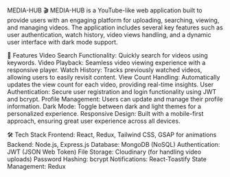 MEDIA-HUB 🎬
MEDIA-HUB is a YouTube-like web application built to provide users with an engaging platform for uploading, searching, viewing, and managing videos. The application includes several key features such as user authentication, watch history, video views handling, and a dynamic user interface with dark mode support.

🚀 Features
Video Search Functionality: Quickly search for videos using keywords.
Video Playback: Seamless video viewing experience with a responsive player.
Watch History: Tracks previously watched videos, allowing users to easily revisit content.
View Count Handling: Automatically updates the view count for each video, providing real-time insights.
User Authentication: Secure user registration and login functionality using JWT and bcrypt.
Profile Management: Users can update and manage their profile information.
Dark Mode: Toggle between dark and light themes for a personalized experience.
Responsive Design: Built with a mobile-first approach, ensuring great user experience across all devices.

🛠️ Tech Stack
Frontend: React, Redux, Tailwind CSS, GSAP for animations
Backend: Node.js, Express.js
Database: MongoDB (NoSQL)
Authentication: JWT (JSON Web Token)
File Storage: Cloudinary (for handling video uploads)
Password Hashing: bcrypt
Notifications: React-Toastify
State Management: Redux
